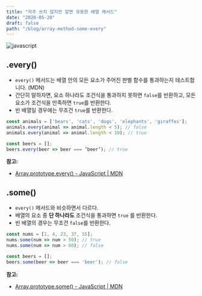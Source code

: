 ```yaml
---
title: "자주 쓰지 않지만 알면 유용한 배열 메서드"
date: "2020-05-20"
draft: false
path: "/blog/array-method-some-every"
---
```


![javascript](https://blog.martinwork.co.kr/images/javascript/javascript.png)

## .every()
  - `every()` 메서드는 배열 안의 모든 요소가 주어진 판별 함수를 통과하는지 테스트합니다. (MDN)
  - 간단히 말하자면, 요소 하나라도 조건식을 통과하지 못하면  `false`를 반환하고, 모든 요소가 조건식을 만족하면 `true`를 반환한다.
  - 빈 배열일 경우에는 무조건 `true`를 반환한다.

```js
const animals = ['bears', 'cats', 'dogs', 'elephants', 'giraffes'];
animals.every(animal => animal.length < 5); // false
animals.every(animal => animal.length < 10); // true

const beers = [];
beers.every(beer => beer === ‘beer’); // true
```

**참고:**
  - [Array.prototype.every() - JavaScript | MDN](https://developer.mozilla.org/ko/docs/Web/JavaScript/Reference/Global_Objects/Array/every)

## .some()
  - `every()` 메서드와 비슷하면서 다르다.
  - 배열의 요소 중 **단 하나라도** 조건식을 통과하면 `true` 를 반환한다.
  - 빈 배열의 경우는 무조건 `false`를 반환한다.

```js
const nums = [1, 4, 23, 37, 55];
nums.some(num => num > 50); // true
nums.some(num => num > 60); // false

const beers = [];
beers.some(beer => beer === 'beer'); // false
```

**참고:**
  - [Array.prototype.some() - JavaScript | MDN](https://developer.mozilla.org/ko/docs/Web/JavaScript/Reference/Global_Objects/Array/some)